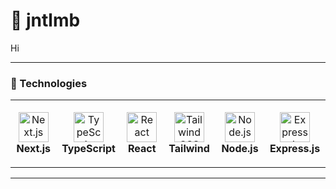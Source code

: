 # 🐣 jntlmb 

Hi

---

### 🧰 Technologies

<table>
  <tr>
    <td align="center" height="108" width="108">
      <img
        src="https://cdn.jsdelivr.net/gh/devicons/devicon@latest/icons/nextjs/nextjs-original.svg"
        width="48"
        height="48"
        alt="Next.js"
      />
      <br /><strong>Next.js</strong>
    </td>
    <td align="center" height="108" width="108">
      <img
        src="https://cdn.jsdelivr.net/gh/devicons/devicon@latest/icons/typescript/typescript-original.svg"
        width="48"
        height="48"
        alt="TypeScript"
      />
      <br /><strong>TypeScript</strong>
    </td>
    <td align="center" height="108" width="108">
      <img
        src="https://cdn.jsdelivr.net/gh/devicons/devicon@latest/icons/react/react-original.svg"
        width="48"
        height="48"
        alt="React"
      />
      <br /><strong>React</strong>
    </td>
    <td align="center" height="108" width="108">
      <img
        src="https://cdn.jsdelivr.net/gh/devicons/devicon@latest/icons/tailwindcss/tailwindcss-original.svg"
        width="48"
        height="48"
        alt="TailwindCSS"
      />
      <br /><strong>Tailwind</strong>
    </td>
      <td align="center" height="108" width="108">
      <img
        src="https://cdn.jsdelivr.net/gh/devicons/devicon@latest/icons/nodejs/nodejs-original.svg"
        width="48"
        height="48"
        alt="Node.js"
      />
      <br /><strong>Node.js</strong>
    </td>
      
  <td align="center" height="108" width="108">
      <img
        src="https://cdn.jsdelivr.net/gh/devicons/devicon@latest/icons/express/express-original.svg"
        width="48"
        height="48"
        alt="Express.js"
      />
      <br /><strong>Express.js</strong>
    </td>
  </tr>
</table>

---
